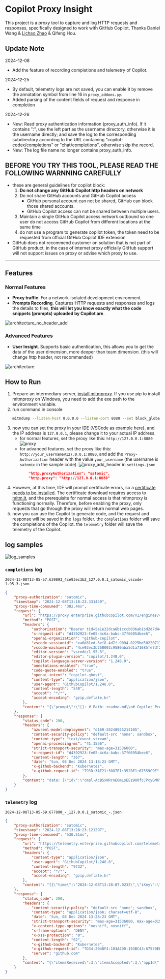 # Copilot Proxy Insight
This project is a proxy tool to capture and log HTTP requests and responses, specifically designed to work with GitHub Copilot. Thanks Daniel Wang & [Lichao Zhao](https://github.com/lichaozhao/copilot-usage/blob/master/sample.py) & Qifeng Hou.

## Update Note
2024-12-08
- Add the feature of recording completions and telemetry of Copilot.

2024-12-25
- By default, telemetry logs are not saved, you can enable it by remove the annotation symbol from line 16 in `proxy_addons.py`.
- Added parsing of the content fields of request and response in completion

2024-12-26
- New: Read proxy authentication information (proxy_auth_info). If it contains ":", use the left part as the username directory, otherwise it is the username directly; and save the log to the corresponding subdirectory according to the URL containing "copilot-codex/completions" or "chat/completions", otherwise skip the record.
- New: The log file name no longer contains proxy_auth_info.

## BEFORE YOU TRY THIS TOOL, PLEASE READ THE FOLLOWING WARNNING CAREFULLY
- these are general guidelines for copilot block:
    1. **Do not change any GitHub Copilot http headers on network**
    2. Do not share GitHub accounts and GitHub Copilot access
        - GitHub personal account can not be shared, GitHub can block those shared accounts.
        - GitHub Copilot access can not be shared between multiple users.
    3. Maintain a single GitHub Copilot access network outbound so one user do not access GitHub Copilot from different locations at the same time
    4. do not use a program to generate copilot token, the token need to be requested from official GitHub Copilot IDE extension
- GitHub does not recommend customer on solution that is not part of GitHub product, in the case of internet proxy officially GitHub support will not support issues on proxy or advise which proxy to use.


---

## Features

### Normal Features
- **Proxy traffic**. For a network-isolated development environment.
- **Prompts Recording**. Captures HTTP requests and responses and logs the details to files, **this will let you know exactly what the code snippets (prompts) uploaded by Copilot are**.

![architecture_no_header_add](files/architecture_no_header_add.png)



### Advanced Features
- **User Insight**. Supports basic authentication, this allows you to get the data of the user dimension, more deeper than team dimension. (this will change http header, not recommanded)

![architecture](files/architecture.png)


## How to Run

1. Prepare an intermediary server, [install mitmproxy](https://docs.mitmproxy.org/stable/overview-installation/). If you use pip to install mitmproxy on Windows, you need to add the exe path to the environment variable.
2. run command in console
    ```bash
    mitmdump --listen-host 0.0.0.0 --listen-port 8080 --set block_global=false -s proxy_addons.py
    ```
3. now you can set the proxy in your IDE (VSCode as example here), and the IP address is `127.0.0.1`, please change it to your actual IP address.
    - for normal features, set the proxy like this: `http://127.0.0.1:8080`
        ![proxy](files/proxy.png)
    - for advanced features, set the proxy like this: `http://your_username@127.0.0.1:8080`, and add the `Proxy-Authorization` header with the value `your_username` (the username is `satomic` in the sample code).
        ![proxy_add_header](files/proxy_add_header.png)
        in `settings.json`
        ```json
            "http.proxyAuthorization": "satomic",
            "http.proxy": "http://127.0.0.1:8080"
        ```
4. However, at this time, IDE will prompt certificate errors, so a [certificate needs to be installed](https://docs.mitmproxy.org/stable/concepts-certificates/). The certificate download requires access to [mitm.it](mitm.it), and the prerequisite for normal access is that mitmproxy is functioning normally. Therefore, before enabling the proxy, only requests that go through the proxy will return normal web pages.
5. now you can use the Copilot to generate code, and the request and response will be saved in the `logs` folder. the `completions` folder will save the completions of the Copilot. the `telemetry` folder will save the telemetry of the Copilot.

## log samples


![log_samples](files/log_samples.png)



### `completions` log 

`2024-12-08T13-05-57.639893_4ce93ec3b2_127.0.0.1_satomic_vscode-1.95.3.json`

```json
{
    "proxy-authorization": "satomic",
    "timestamp": "2024-12-08T13:18:23.331449",
    "proxy-time-consumed": "382.4ms",
    "request": {
        "url": "https://proxy.enterprise.githubcopilot.com/v1/engines/copilot-codex/completions",
        "method": "POST",
        "headers": {
            "authorization": "Bearer tid=5e1e32dca6b1cccb036ab1bd2d7d444d;ol=679c1c3c27523244c3c3ad04ef88d2f0;exp=1733664598;sku=copilot_enterprise_seat;proxy-ep=proxy.enterprise.githubcopilot.com;st=dotcom;ssc=1;chat=1;cit=1;malfil=1;ccr=1;8kp=1;ip=183.212.229.191;asn=AS56046:fd1cc3e11a1f994287c361f4e01464ea88ced12ac102d593f99e0662724b9c97",
            "x-request-id": "d4392923-fe05-4c6a-babc-37f66954bee6",
            "openai-organization": "github-copilot",
            "vscode-sessionid": "ea6d81ed-3ef8-4d7f-9094-0225bd5022071733632427208",
            "vscode-machineid": "4ce93ec3b250003c9580aba5d1a71685fe7df281ac090fa58018e5b6a3017bf9",
            "editor-version": "vscode/1.95.3",
            "editor-plugin-version": "copilot/1.248.0",
            "copilot-language-server-version": "1.248.0",
            "annotations-enabled": "true",
            "code-quote-enabled": "true",
            "openai-intent": "copilot-ghost",
            "content-type": "application/json",
            "user-agent": "GithubCopilot/1.248.0",
            "content-length": "548",
            "accept": "*/*",
            "accept-encoding": "gzip,deflate,br"
        },
        "content": "{\"prompt\":\"[]: # Path: readme.md\\n# Copilot Proxy Insight\\n\\nThis project is a proxy tool to capture and log HTTP requests and responses, specifically designed to work with GitHub Copilot.\\n\\n## Features\\n\\n- Captures HTTP requests and responses\\n- Logs request and response details to files\\n- Supports basic authentication\\n\\n## How to Run\",\"suffix\":\"\",\"max_tokens\":500,\"temperature\":0,\"top_p\":1,\"n\":1,\"stop\":[\"\\n\\n\\n\"],\"stream\":true,\"extra\":{\"language\":\"markdown\",\"next_indent\":0,\"trim_by_indentation\":true,\"prompt_tokens\":67,\"suffix_tokens\":0}}"
    },
    "response": {
        "status_code": 200,
        "headers": {
            "azureml-model-deployment": "d169-20240925214105",
            "content-security-policy": "default-src 'none'; sandbox",
            "content-type": "text/event-stream",
            "openai-processing-ms": "41.1556",
            "strict-transport-security": "max-age=31536000",
            "x-request-id": "d4392923-fe05-4c6a-babc-37f66954bee6",
            "content-length": "367",
            "date": "Sun, 08 Dec 2024 13:18:23 GMT",
            "x-github-backend": "Kubernetes",
            "x-github-request-id": "793D:3AE21:3087E1:352BF1:67559C9E"
        },
        "content": "data: {\"id\":\"cmpl-AcBSxNRroE6mLsEEz9UOfcJPcyGMK\",\"created\":1733663903,\"model\":\"gpt-35-turbo\",\"choices\":[{\"index\":0,\"finish_reason\":null,\"logprobs\":null,\"p\":\"aaaaaaa\"}]}\n\ndata: {\"id\":\"cmpl-AcBSxNRroE6mLsEEz9UOfcJPcyGMK\",\"created\":1733663903,\"model\":\"gpt-35-turbo\",\"choices\":[{\"text\":\"\\n\",\"index\":0,\"finish_reason\":\"stop\",\"logprobs\":null,\"p\":\"aaaaaa\"}]}\n\ndata: [DONE]\n\n"
    }
}
```

### `telemetry` log 


`2024-12-08T13-05-59.677800_-_127.0.0.1_satomic_-.json`


```json
{
    "proxy-authorization": "satomic",
    "timestamp": "2024-12-08T13:28:23.121297",
    "proxy-time-consumed": "530.51ms",
    "request": {
        "url": "https://telemetry.enterprise.githubcopilot.com/telemetry",
        "method": "POST",
        "headers": {
            "content-type": "application/json",
            "user-agent": "GithubCopilot/1.248.0",
            "content-length": "9732",
            "accept": "*/*",
            "accept-encoding": "gzip,deflate,br"
        },
        "content": "[{\"time\":\"2024-12-08T13:28:07.023Z\",\"iKey\":\"7d7048df-6dd0-4048-bb23-b716c1461f8f\",\"name\":\"Microsoft.ApplicationInsights.7d7048df6dd04048bb23b716c1461f8f.Event\",\"tags\":{\"ai.session.id\":\"ea6d81ed-3ef8-4d7f-9094-0225bd5022071733632427208\",\"ai.user.id\":\"5e1e32dca6b1cccb036ab1bd2d7d444d\",\"ai.cloud.roleInstance\":\"REDACTED\",\"ai.device.osVersion\":\"Windows_NT 10.0.26100\",\"ai.device.osArchitecture\":\"x64\",\"ai.device.osPlatform\":\"win32\",\"ai.cloud.role\":\"Web\",\"ai.application.ver\":\"1.248.0\",\"ai.internal.sdkVersion\":\"javascript:3.3.4\"},\"data\":{\"baseType\":\"EventData\",\"baseData\":{\"ver\":2,\"name\":\"copilot/request.sent\",\"properties\":{\"endpoint\":\"completions\",\"engineName\":\"copilot-codex\",\"uiKind\":\"ghostText\",\"request_option_max_tokens\":\"500\",\"request_option_temperature\":\"0\",\"request_option_top_p\":\"1\",\"request_option_n\":\"1\",\"request_option_stop\":\"[\\\"\\\\n\\\\n\\\\n\\\"]\",\"request_option_stream\":\"true\",\"request_option_extra\":\"{\\\"language\\\":\\\"markdown\\\",\\\"next_indent\\\":0,\\\"trim_by_indentation\\\":true,\\\"prompt_tokens\\\":359,\\\"suffix_tokens\\\":0}\",\"headerRequestId\":\"25fa5824-5df2-4d24-80d5-9c3288365dd3\",\"github_copilot_inlineSuggest_enable\":\"true\",\"copilot_build\":\"1246\",\"copilot_buildType\":\"prod\",\"copilot_trackingId\":\"5e1e32dca6b1cccb036ab1bd2d7d444d\",\"organizations_list\":\"679c1c3c27523244c3c3ad04ef88d2f0\",\"enterprise_list\":\"208076\",\"sku\":\"copilot_enterprise_seat\",\"editor_version\":\"vscode/1.95.3\",\"editor_plugin_version\":\"copilot/1.248.0\",\"client_machineid\":\"4ce93ec3b250003c9580aba5d1a71685fe7df281ac090fa58018e5b6a3017bf9\",\"client_sessionid\":\"ea6d81ed-3ef8-4d7f-9094-0225bd5022071733632427208\",\"copilot_version\":\"copilot/1.248.0\",\"runtime_version\":\"node/20.18.0\",\"common_extname\":\"copilot\",\"common_extversion\":\"1.248.0\",\"common_vscodeversion\":\"vscode/1.95.3\",\"fetcher\":\"HelixFetcher\",\"proxy_enabled\":\"true\",\"proxy_auth\":\"true\",\"proxy_kerberos_spn\":\"false\",\"reject_unauthorized\":\"true\",\"VSCode.ABExp.Features\":\"aa_t_chat;account-aacf;copilotcppheaders;livesharecontinuousaa;mindaroBinariesVersion;portForwardingServiceEnabled-development;portForwardingServiceEnabled-production;portForwardingServiceEnabled-staging;shouldUseGrpcService\",\"abexp.assignmentcontext\":\"vsliv368:30146709;vspor879:30202332;vspor708:30202333;vspor363:30204092;binariesv615:30325510;vsaa593cf:30376535;c4g48928:30535728;aa_t_chat:31080850;vsc_trt_9033:31086482;\",\"unique_id\":\"d0526136-a6b2-4196-873e-31f1e8fdf595\",\"common_os\":\"win32\",\"common_platformversion\":\"10.0.26100\",\"common_vscodemachineid\":\"4ce93ec3b250003c9580aba5d1a71685fe7df281ac090fa58018e5b6a3017bf9\",\"common_vscodesessionid\":\"ea6d81ed-3ef8-4d7f-9094-0225bd5022071733632427208\",\"common_uikind\":\"desktop\",\"common_remotename\":\"none\",\"common_isnewappinstall\":\"\"},\"measurements\":{\"promptCharLen\":1487,\"timeSinceIssuedMs\":1,\"current_time\":1733664487}}}},{\"time\":\"2024-12-08T13:28:08.912Z\",\"iKey\":\"7d7048df-6dd0-4048-bb23-b716c1461f8f\",\"name\":\"Microsoft.ApplicationInsights.7d7048df6dd04048bb23b716c1461f8f.Event\",\"tags\":{\"ai.session.id\":\"ea6d81ed-3ef8-4d7f-9094-0225bd5022071733632427208\",\"ai.user.id\":\"5e1e32dca6b1cccb036ab1bd2d7d444d\",\"ai.cloud.roleInstance\":\"REDACTED\",\"ai.device.osVersion\":\"Windows_NT 10.0.26100\",\"ai.device.osArchitecture\":\"x64\",\"ai.device.osPlatform\":\"win32\",\"ai.cloud.role\":\"Web\",\"ai.application.ver\":\"1.248.0\",\"ai.internal.sdkVersion\":\"javascript:3.3.4\"},\"data\":{\"baseType\":\"EventData\",\"baseData\":{\"ver\":2,\"name\":\"copilot/networking.cancelRequest\",\"properties\":{\"headerRequestId\":\"25fa5824-5df2-4d24-80d5-9c3288365dd3\",\"github_copilot_inlineSuggest_enable\":\"true\",\"copilot_build\":\"1246\",\"copilot_buildType\":\"prod\",\"copilot_trackingId\":\"5e1e32dca6b1cccb036ab1bd2d7d444d\",\"organizations_list\":\"679c1c3c27523244c3c3ad04ef88d2f0\",\"enterprise_list\":\"208076\",\"sku\":\"copilot_enterprise_seat\",\"editor_version\":\"vscode/1.95.3\",\"editor_plugin_version\":\"copilot/1.248.0\",\"client_machineid\":\"4ce93ec3b250003c9580aba5d1a71685fe7df281ac090fa58018e5b6a3017bf9\",\"client_sessionid\":\"ea6d81ed-3ef8-4d7f-9094-0225bd5022071733632427208\",\"copilot_version\":\"copilot/1.248.0\",\"runtime_version\":\"node/20.18.0\",\"common_extname\":\"copilot\",\"common_extversion\":\"1.248.0\",\"common_vscodeversion\":\"vscode/1.95.3\",\"fetcher\":\"HelixFetcher\",\"proxy_enabled\":\"true\",\"proxy_auth\":\"true\",\"proxy_kerberos_spn\":\"false\",\"reject_unauthorized\":\"true\",\"VSCode.ABExp.Features\":\"aa_t_chat;account-aacf;copilotcppheaders;livesharecontinuousaa;mindaroBinariesVersion;portForwardingServiceEnabled-development;portForwardingServiceEnabled-production;portForwardingServiceEnabled-staging;shouldUseGrpcService\",\"abexp.assignmentcontext\":\"vsliv368:30146709;vspor879:30202332;vspor708:30202333;vspor363:30204092;binariesv615:30325510;vsaa593cf:30376535;c4g48928:30535728;aa_t_chat:31080850;vsc_trt_9033:31086482;\",\"unique_id\":\"025077aa-c960-4011-8424-8377d6e24476\",\"common_os\":\"win32\",\"common_platformversion\":\"10.0.26100\",\"common_vscodemachineid\":\"4ce93ec3b250003c9580aba5d1a71685fe7df281ac090fa58018e5b6a3017bf9\",\"common_vscodesessionid\":\"ea6d81ed-3ef8-4d7f-9094-0225bd5022071733632427208\",\"common_uikind\":\"desktop\",\"common_remotename\":\"none\",\"common_isnewappinstall\":\"\"},\"measurements\":{\"timeSinceIssuedMs\":2,\"current_time\":1733664488}}}},{\"time\":\"2024-12-08T13:28:08.914Z\",\"iKey\":\"7d7048df-6dd0-4048-bb23-b716c1461f8f\",\"name\":\"Microsoft.ApplicationInsights.7d7048df6dd04048bb23b716c1461f8f.Event\",\"tags\":{\"ai.session.id\":\"ea6d81ed-3ef8-4d7f-9094-0225bd5022071733632427208\",\"ai.user.id\":\"5e1e32dca6b1cccb036ab1bd2d7d444d\",\"ai.cloud.roleInstance\":\"REDACTED\",\"ai.device.osVersion\":\"Windows_NT 10.0.26100\",\"ai.device.osArchitecture\":\"x64\",\"ai.device.osPlatform\":\"win32\",\"ai.cloud.role\":\"Web\",\"ai.application.ver\":\"1.248.0\",\"ai.internal.sdkVersion\":\"javascript:3.3.4\"},\"data\":{\"baseType\":\"EventData\",\"baseData\":{\"ver\":2,\"name\":\"copilot/ghostText.canceled\",\"properties\":{\"headerRequestId\":\"25fa5824-5df2-4d24-80d5-9c3288365dd3\",\"github_copilot_inlineSuggest_enable\":\"true\",\"copilot_build\":\"1246\",\"copilot_buildType\":\"prod\",\"copilot_trackingId\":\"5e1e32dca6b1cccb036ab1bd2d7d444d\",\"organizations_list\":\"679c1c3c27523244c3c3ad04ef88d2f0\",\"enterprise_list\":\"208076\",\"sku\":\"copilot_enterprise_seat\",\"languageId\":\"markdown\",\"beforeCursorWhitespace\":\"false\",\"afterCursorWhitespace\":\"true\",\"promptChoices\":\"{\\\"used\\\":{\\\"BeforeCursor\\\":351,\\\"PathMarker\\\":8},\\\"unused\\\":{\\\"LanguageMarker\\\":7},\\\"usedCounts\\\":{\\\"BeforeCursor\\\":22,\\\"PathMarker\\\":1},\\\"unusedCounts\\\":{\\\"LanguageMarker\\\":1}}\",\"promptBackground\":\"{\\\"used\\\":[],\\\"unused\\\":[]}\",\"neighborSource\":\"[[\\\"opentabs\\\",[]]]\",\"gitRepoInformation\":\"unavailable\",\"engineName\":\"copilot-codex\",\"isMultiline\":\"true\",\"blockMode\":\"server\",\"isCycling\":\"false\",\"editor_version\":\"vscode/1.95.3\",\"editor_plugin_version\":\"copilot/1.248.0\",\"client_machineid\":\"4ce93ec3b250003c9580aba5d1a71685fe7df281ac090fa58018e5b6a3017bf9\",\"client_sessionid\":\"ea6d81ed-3ef8-4d7f-9094-0225bd5022071733632427208\",\"copilot_version\":\"copilot/1.248.0\",\"runtime_version\":\"node/20.18.0\",\"common_extname\":\"copilot\",\"common_extversion\":\"1.248.0\",\"common_vscodeversion\":\"vscode/1.95.3\",\"fetcher\":\"HelixFetcher\",\"proxy_enabled\":\"true\",\"proxy_auth\":\"true\",\"proxy_kerberos_spn\":\"false\",\"reject_unauthorized\":\"true\",\"VSCode.ABExp.Features\":\"aa_t_chat;account-aacf;copilotcppheaders;livesharecontinuousaa;mindaroBinariesVersion;portForwardingServiceEnabled-development;portForwardingServiceEnabled-production;portForwardingServiceEnabled-staging;shouldUseGrpcService\",\"abexp.assignmentcontext\":\"vsliv368:30146709;vspor879:30202332;vspor708:30202333;vspor363:30204092;binariesv615:30325510;vsaa593cf:30376535;c4g48928:30535728;aa_t_chat:31080850;vsc_trt_9033:31086482;\",\"fileType\":\"markdown\",\"timeBucket\":\"4ce93ec3b250003c9580aba5d1a71685fe7df281ac090fa58018e5b6a3017bf9\",\"unique_id\":\"3f9d62d3-2c9f-4644-bde7-94335a2fc3fe\",\"endpoint\":\"completions\",\"uiKind\":\"ghostText\",\"temperature\":\"0\",\"n\":\"1\",\"stop\":\"unset\",\"logit_bias\":\"null\",\"reason\":\"network request aborted\",\"cancelledNetworkRequest\":\"true\",\"common_os\":\"win32\",\"common_platformversion\":\"10.0.26100\",\"common_vscodemachineid\":\"4ce93ec3b250003c9580aba5d1a71685fe7df281ac090fa58018e5b6a3017bf9\",\"common_vscodesessionid\":\"ea6d81ed-3ef8-4d7f-9094-0225bd5022071733632427208\",\"common_uikind\":\"desktop\",\"common_remotename\":\"none\",\"common_isnewappinstall\":\"\"},\"measurements\":{\"promptCharLen\":1487,\"promptEndPos\":1486,\"documentLength\":1500,\"delayMs\":0,\"promptComputeTimeMs\":6,\"contextualFilterScore\":0.6060606231031178,\"timeSinceIssuedMs\":1975,\"current_time\":1733664486}}}},{\"time\":\"2024-12-08T13:28:15.190Z\",\"iKey\":\"7d7048df-6dd0-4048-bb23-b716c1461f8f\",\"name\":\"Microsoft.ApplicationInsights.7d7048df6dd04048bb23b716c1461f8f.Event\",\"tags\":{\"ai.session.id\":\"ea6d81ed-3ef8-4d7f-9094-0225bd5022071733632427208\",\"ai.user.id\":\"5e1e32dca6b1cccb036ab1bd2d7d444d\",\"ai.cloud.roleInstance\":\"REDACTED\",\"ai.device.osVersion\":\"Windows_NT 10.0.26100\",\"ai.device.osArchitecture\":\"x64\",\"ai.device.osPlatform\":\"win32\",\"ai.cloud.role\":\"Web\",\"ai.application.ver\":\"1.248.0\",\"ai.internal.sdkVersion\":\"javascript:3.3.4\"},\"data\":{\"baseType\":\"EventData\",\"baseData\":{\"ver\":2,\"name\":\"copilot/prompt.stat\",\"properties\":{\"headerRequestId\":\"2371b6f1-56a6-4910-89d9-cf28edd34d58\",\"copilot_trackingId\":\"5e1e32dca6b1cccb036ab1bd2d7d444d\",\"sku\":\"copilot_enterprise_seat\",\"organizations_list\":\"679c1c3c27523244c3c3ad04ef88d2f0\",\"enterprise_list\":\"208076\",\"unique_id\":\"b1f1a3c9-7572-4b25-abea-db755c0b9f5f\",\"common_extname\":\"copilot\",\"common_extversion\":\"1.248.0\",\"common_vscodeversion\":\"vscode/1.95.3\",\"common_os\":\"win32\",\"common_platformversion\":\"10.0.26100\",\"common_vscodemachineid\":\"4ce93ec3b250003c9580aba5d1a71685fe7df281ac090fa58018e5b6a3017bf9\",\"common_vscodesessionid\":\"ea6d81ed-3ef8-4d7f-9094-0225bd5022071733632427208\",\"common_uikind\":\"desktop\",\"common_remotename\":\"none\",\"common_isnewappinstall\":\"\"},\"measurements\":{}}}}]"
    },
    "response": {
        "status_code": 200,
        "headers": {
            "content-security-policy": "default-src 'none'; sandbox",
            "content-type": "application/json; charset=utf-8",
            "date": "Sun, 08 Dec 2024 13:28:23 GMT",
            "strict-transport-security": "max-age=31536000, max-age=31536000",
            "x-content-type-options": "nosniff, nosniff",
            "x-frame-options": "DENY",
            "x-xss-protection": "0",
            "content-length": "62",
            "x-github-backend": "Kubernetes",
            "x-github-request-id": "7D34:2048F4:103A49D:193BC43:67559EE8",
            "server": "github.com"
        },
        "content": "{\"itemsReceived\":3,\"itemsAccepted\":3,\"appId\":null,\"errors\":[]}"
    }
}
```


